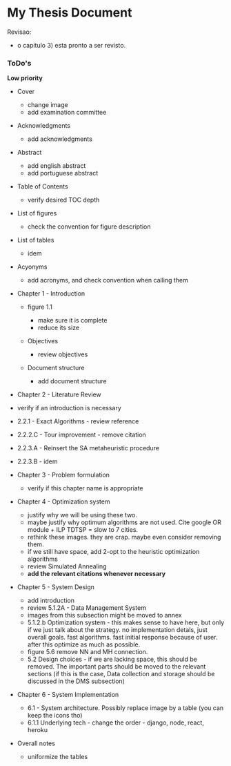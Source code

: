 # My Thesis Document

Revisao:

  * o capitulo 3) esta pronto a ser revisto.


### ToDo's


**Low priority**

* Cover
  * change image
  * add examination committee

* Acknowledgments
  * add acknowledgments

* Abstract 
  * add english abstract
  * add portuguese abstract

* Table of Contents
  * verify desired TOC depth

* List of figures
  * check the convention for figure description

* List of tables
  * idem

* Acyonyms
  * add acronyms, and check convention when calling them



* Chapter 1 - Introduction
  * figure 1.1 
    - make sure it is complete
    - reduce its size

  * Objectives
    - review objectives

  * Document structure
    - add document structure

 

 * Chapter 2 - Literature Review
  * verify if an introduction is necessary
  * 2.2.1 - Exact Algorithms - review reference
  * 2.2.2.C - Tour improvement - remove citation
  * 2.2.3.A - Reinsert the SA metaheuristic procedure
  * 2.2.3.B - idem


* Chapter 3 - Problem formulation
  * verify if this chapter name is appropriate
  
* Chapter 4 - Optimization system 
  * justify why we will be using these two. 
  * maybe justify why optimum algorithms are not used. Cite google OR module + ILP TDTSP = slow to 7 cities.
  * rethink these images. they are crap. maybe even consider removing them.
  * if we still have space, add 2-opt to the heuristic optimization algorithms
  * review Simulated Annealing
  * **add the relevant citations whenever necessary**

* Chapter 5 - System Design
  * add introduction
  * review 5.1.2A - Data Management System
  * images from this subsection might be moved to annex
  * 5.1.2.b Optimization system - this makes sense to have here, but only if we just talk about the strategy. no implementation detals, just overall goals. fast algorithms. fast initial response because of user. after this optimize as much as possible.
  * figure 5.6 remove NN and MH connection.
  * 5.2 Design choices - if we are lacking space, this should be removed. The important parts should be moved to the relevant sections (if this is the case, Data collection and storage should be discussed in the DMS subsection)

* Chapter 6 - System Implementation
  * 6.1 - System architecture. Possibly replace image by a table (you can keep the icons tho)
  * 6.1.1 Underlying tech - change the order - django, node, react, heroku




* Overall notes
  * uniformize the tables
